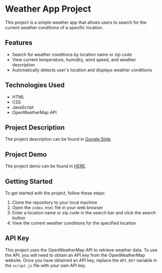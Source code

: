 # Weather App Project

This project is a simple weather app that allows users to search for the current weather conditions of a specific location.

## Features

- Search for weather conditions by location name or zip code
- View current temperature, humidity, wind speed, and weather description
- Automatically detects user's location and displays weather conditions

## Technologies Used

- HTML
- CSS
- JavaScript
- OpenWeatherMap API

## Project Description
The project description can be found in [Google Slide](https://docs.google.com/presentation/d/1TC3yYABROA1QKfgsI_H-qeBrKcYp7jxzqfmLDYcShxc/edit#slide=id.g29123c1e0b9_4_17).

## Project Demo
The project demo can be found in [HERE](https://toludaniels.github.io/Weather-App/).

## Getting Started

To get started with the project, follow these steps:

1. Clone the repository to your local machine
2. Open the `index.html` file in your web browser
3. Enter a location name or zip code in the search bar and click the search button
4. View the current weather conditions for the specified location

## API Key

This project uses the OpenWeatherMap API to retrieve weather data. To use the API, you will need to obtain an API key from the OpenWeatherMap website. Once you have obtained an API key, replace the `API_KEY` variable in the `script.js` file with your own API key.




